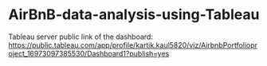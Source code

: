 # AirBnB-data-analysis-using-Tableau
Tableau server public link of the dashboard: https://public.tableau.com/app/profile/kartik.kaul5820/viz/AirbnbPortfolioproject_16973097385530/Dashboard1?publish=yes

